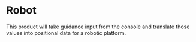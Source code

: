 # Robot
This product will take guidance input from the console and translate those values into positional data for a robotic platform.
